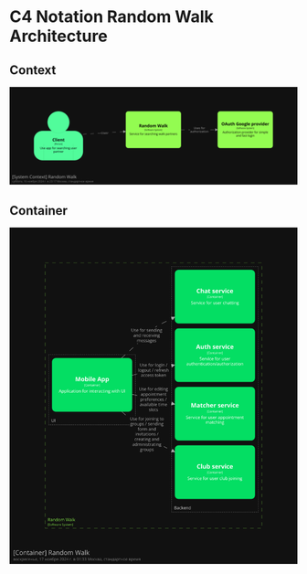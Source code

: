 # C4 Notation Random Walk Architecture

## Context

![](doc/diagrams/Context.png)

## Container

![](doc/diagrams/Container.png)

